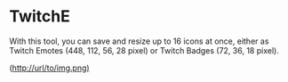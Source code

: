 # TwitchE
With this tool, you can save and resize up to 16 icons at once, either as Twitch Emotes (448, 112, 56, 28 pixel) or Twitch Badges (72, 36, 18 pixel).

([http://url/to/img.png)](https://github.com/MrMepi/TwitchE/blob/master/Template.png?raw=true)
